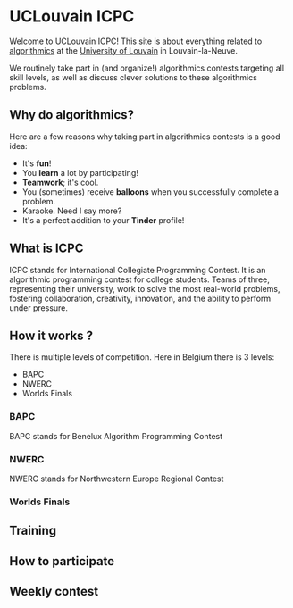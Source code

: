 # UCLouvain **ICPC**

Welcome to UCLouvain ICPC!
This site is about everything related to [algorithmics](https://en.wikipedia.org/wiki/Algorithmics) at the [University of Louvain](https://en.wikipedia.org/wiki/Universit%C3%A9_catholique_de_Louvain) in Louvain-la-Neuve.

We routinely take part in (and organize!) algorithmics contests targeting all skill levels, as well as discuss clever solutions to these algorithmics problems.

## Why do algorithmics?

Here are a few reasons why taking part in algorithmics contests is a good idea:

- It's **fun**!
- You **learn** a lot by participating!
- **Teamwork**; it's cool.
- You (sometimes) receive **balloons** when you successfully complete a problem.
- Karaoke. Need I say more?
- It's a perfect addition to your **Tinder** profile!

## What is ICPC
ICPC stands for International Collegiate Programming Contest. It is an algorithmic programming contest for college students. Teams of three, representing their university, work to solve the most real-world problems, fostering collaboration, creativity, innovation, and the ability to perform under pressure.

## How it works ? 
There is multiple levels of competition. Here in Belgium there is 3 levels:
- BAPC
- NWERC
- Worlds Finals

### BAPC
BAPC stands for Benelux Algorithm Programming Contest

### NWERC
NWERC stands for Northwestern Europe Regional Contest

### Worlds Finals

## Training

## How to participate

## Weekly contest
